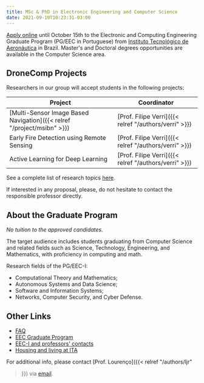 ```yaml
---
title: MSc & PhD in Electronic Engineering and Computer Science
date: 2021-09-10T10:23:31-03:00
---
```


[Apply online](http://www.ita.br/posgrad/procseletivo) until October 15th to
the Electronic and Computing Engineering Graduate Program (PG/EEC in
Portuguese) from [Instituto Tecnológico de Aeronáutica](http://www.ita.br/) in
Brazil. Master's and Doctoral degrees opportunities are available in the
Computer Science area.

## DroneComp Projects

Researchers in our group will accept students in the following projects:

Project | Coordinator
------- | -----------
[Multi-Sensor Image Based Navigation]({{< relref "/project/msibn" >}}) | [Prof. Filipe Verri]({{< relref "/authors/verri" >}})
Early Fire Detection using Remote Sensing | [Prof. Filipe Verri]({{< relref "/authors/verri" >}})
Active Learning for Deep Learning | [Prof. Filipe Verri]({{< relref "/authors/verri" >}})

See a complete list of research topics [here](https://bit.ly/3gJDs4X).

If interested in any proposal, please, do not hesitate to contact the
responsible professor directly.

## About the Graduate Program

*No tuition to the approved candidates.*

The target audience includes students graduating from Computer Science and
related fields such as Science, Technology, Engineering, and Mathematics, with
proficiency in computing and math.

Research fields of the PG/EEC-I:

- Computational Theory and Mathematics;
- Autonomous Systems and Data Science;
- Software and Information Systems;
- Networks, Computer Security, and Cyber Defense.

## Other Links

- [FAQ](https://bit.ly/3zvLK7R)
- [EEC Graduate Program](http://www.ita.br/posgrad/pgeecen)
- [EEC-I and professors' contacts](http://www.comp.ita.br/ensino/pos.html)
- [Housing and living at ITA](https://apgita.org.br)

For additional info, please contact [Prof. Lourenço]({{< relref "/authors/ljr"
>}}) via [email](mailto:ljr@ita.br).
